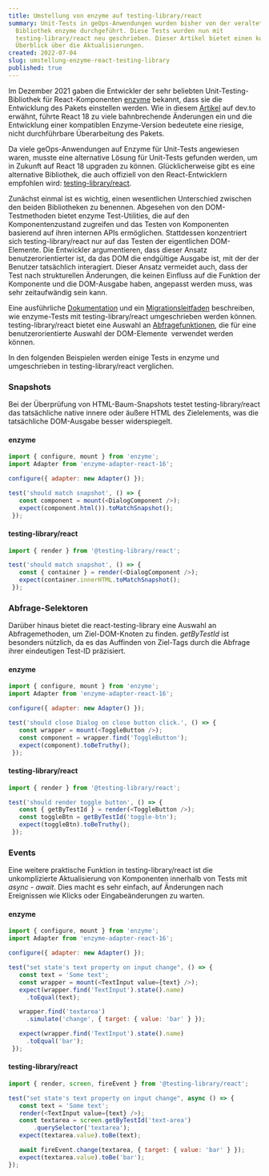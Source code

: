 ```yaml
---
title: Umstellung von enzyme auf testing-library/react
summary: Unit-Tests in geOps-Anwendungen wurden bisher von der veralteten
  Bibliothek enzyme durchgeführt. Diese Tests wurden nun mit
  testing-library/react neu geschrieben. Dieser Artikel bietet einen kurzen
  Überblick über die Aktualisierungen.
created: 2022-07-04
slug: umstellung-enzyme-react-testing-library
published: true
---
```

Im Dezember 2021 gaben die Entwickler der sehr beliebten Unit-Testing-Bibliothek für React-Komponenten [enzyme](https://enzymejs.github.io/enzyme/) bekannt, dass sie die Entwicklung des Pakets einstellen werden. Wie in diesem [Artikel](https://dev.to/wojtekmaj/enzyme-is-dead-now-what-ekl) auf dev.to erwähnt, führte React 18 zu viele bahnbrechende Änderungen ein und die Entwicklung einer kompatiblen Enzyme-Version bedeutete eine riesige, nicht durchführbare Überarbeitung des Pakets.

Da viele geOps-Anwendungen auf Enzyme für Unit-Tests angewiesen waren, musste eine alternative Lösung für Unit-Tests gefunden werden, um in Zukunft auf React 18 upgraden zu können. Glücklicherweise gibt es eine alternative Bibliothek, die auch offiziell von den React-Entwicklern empfohlen wird: [testing-library/react](https://testing-library.com/react).

Zunächst einmal ist es wichtig, einen wesentlichen Unterschied zwischen den beiden Bibliotheken zu benennen. Abgesehen von den DOM-Testmethoden bietet enzyme Test-Utilities, die auf den Komponentenzustand zugreifen und das Testen von Komponenten basierend auf ihren internen APIs ermöglichen. Stattdessen konzentriert sich testing-library/react nur auf das Testen der eigentlichen DOM-Elemente. Die Entwickler argumentieren, dass dieser Ansatz benutzerorientierter ist, da das DOM die endgültige Ausgabe ist, mit der der Benutzer tatsächlich interagiert. Dieser Ansatz vermeidet auch, dass der Test nach strukturellen Änderungen, die keinen Einfluss auf die Funktion der Komponente und die DOM-Ausgabe haben, angepasst werden muss, was sehr zeitaufwändig sein kann.

Eine ausführliche [Dokumentation](https://testing-library.com/docs/react-testing-library/intro/) und ein [Migrationsleitfaden](https://testing-library.com/docs/react-testing-library/migrate-from-enzyme) beschreiben, wie enzyme-Tests mit testing-library/react umgeschrieben werden können. testing-library/react bietet eine Auswahl an [Abfragefunktionen](https://testing-library.com/docs/queries/about), die für eine benutzerorientierte Auswahl der DOM-Elemente  verwendet werden können. 

In den folgenden Beispielen werden einige Tests in enzyme und umgeschrieben in testing-library/react verglichen.

### **Snapshots**

Bei der Überprüfung von HTML-Baum-Snapshots testet testing-library/react das tatsächliche native innere oder äußere HTML des Zielelements, was die tatsächliche DOM-Ausgabe besser widerspiegelt.

#### enzyme

```js
import { configure, mount } from 'enzyme';
import Adapter from 'enzyme-adapter-react-16';

configure({ adapter: new Adapter() });

test('should match snapshot', () => {
   const component = mount(<DialogComponent />);
   expect(component.html()).toMatchSnapshot();
 });
```

#### testing-library/react

```js
import { render } from '@testing-library/react';

test('should match snapshot', () => {
   const { container } = render(<DialogComponent />);
   expect(container.innerHTML.toMatchSnapshot();
 });
```



### **Abfrage-Selektoren**

Darüber hinaus bietet die react-testing-library eine Auswahl an Abfragemethoden, um Ziel-DOM-Knoten zu finden. *getByTestId* ist besonders nützlich, da es das Auffinden von Ziel-Tags durch die Abfrage ihrer eindeutigen Test-ID präzisiert.

#### enzyme

```js
import { configure, mount } from 'enzyme';
import Adapter from 'enzyme-adapter-react-16';

configure({ adapter: new Adapter() });

test('should close Dialog on close button click.', () => {
   const wrapper = mount(<ToggleButton />);
   const component = wrapper.find('ToggleButton');
   expect(component).toBeTruthy();
 });
```

#### testing-library/react

```js
import { render } from '@testing-library/react';

test('should render toggle button', () => {
   const { getByTestId } = render(<ToggleButton />);
   const toggleBtn = getByTestId('toggle-btn');
   expect(toggleBtn).toBeTruthy();
 });
```



### **Events**

Eine weitere praktische Funktion in testing-library/react ist die unkomplizierte Aktualisierung von Komponenten innerhalb von Tests mit *async - await*. Dies macht es sehr einfach, auf Änderungen nach Ereignissen wie Klicks oder Eingabeänderungen zu warten.

#### enzyme

```js
import { configure, mount } from 'enzyme';
import Adapter from 'enzyme-adapter-react-16';

configure({ adapter: new Adapter() });

test("set state's text property on input change", () => {
   const text = 'Some text';
   const wrapper = mount(<TextInput value={text} />);
   expect(wrapper.find('TextInput').state().name)
     .toEqual(text);

   wrapper.find('textarea')
     .simulate('change', { target: { value: 'bar' } });

   expect(wrapper.find('TextInput').state().name)
     .toEqual('bar');
 });
```

#### testing-library/react

```js
import { render, screen, fireEvent } from '@testing-library/react';

test("set state's text property on input change", async () => {
   const text = 'Some text';
   render(<TextInput value={text} />);
   const textarea = screen.getByTestId('text-area')
       .querySelector('textarea');
   expect(textarea.value).toBe(text);

   await fireEvent.change(textarea, { target: { value: 'bar' } });
   expect(textarea.value).toBe('bar');
});
```